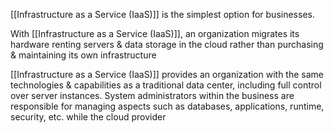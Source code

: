 [[Infrastructure as a Service (IaaS)]] is the simplest option for businesses. 

With [[Infrastructure as a Service (IaaS)]], an organization migrates its hardware renting servers & data storage in the cloud rather than purchasing & maintaining its own infrastructure

[[Infrastructure as a Service (IaaS)]] provides an organization with the same technologies & capabilities as a traditional data center, including full control over server instances. System administrators within the business are responsible for managing aspects such as databases, applications, runtime, security, etc. while the cloud provider